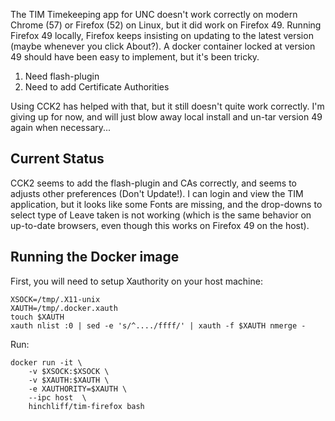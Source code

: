 The TIM Timekeeping app for UNC doesn't work correctly on modern Chrome (57) or Firefox (52) on Linux, but it did work on Firefox 49.  Running Firefox 49 locally, Firefox keeps insisting on updating to the latest version (maybe whenever you click About?).  A docker container locked at version 49 should have been easy to implement, but it's been tricky.

1. Need flash-plugin
1. Need to add Certificate Authorities

Using CCK2 has helped with that, but it still doesn't quite work correctly.  I'm giving up for now, and will just blow away local install and un-tar version 49 again when necessary...

## Current Status
CCK2 seems to add the flash-plugin and CAs correctly, and seems to adjusts other preferences (Don't Update!).  I can login and view the TIM application, but it looks like some Fonts are missing, and the drop-downs to select type of Leave taken is not working (which is the same behavior on up-to-date browsers, even though this works on Firefox 49 on the host).

## Running the Docker image
First, you will need to setup Xauthority on your host machine:
```
XSOCK=/tmp/.X11-unix
XAUTH=/tmp/.docker.xauth
touch $XAUTH
xauth nlist :0 | sed -e 's/^..../ffff/' | xauth -f $XAUTH nmerge -
```

Run:
```
docker run -it \
    -v $XSOCK:$XSOCK \
    -v $XAUTH:$XAUTH \
    -e XAUTHORITY=$XAUTH \
    --ipc host  \
    hinchliff/tim-firefox bash
```


